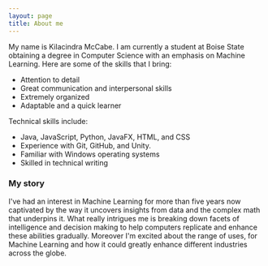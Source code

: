 ```yaml
---
layout: page
title: About me
---
```


My name is Kilacindra McCabe. I am currently a student at Boise State obtaining a degree in Computer Science with an emphasis on Machine Learning. Here are some of the skills that I bring:

- Attention to detail
- Great communication and interpersonal skills
- Extremely organized
- Adaptable and a quick learner

Technical skills include:
- Java, JavaScript, Python, JavaFX, HTML, and CSS
- Experience with Git, GitHub, and Unity.
- Familiar with Windows operating systems
- Skilled in technical writing

### My story

I've had an interest in Machine Learning for more than five years now captivated by the way it uncovers insights from data and the complex math that underpins it. What really intrigues me is breaking down facets of intelligence and decision making to help computers replicate and enhance these abilities gradually. Moreover I'm excited about the range of uses, for Machine Learning and how it could greatly enhance different industries across the globe.
